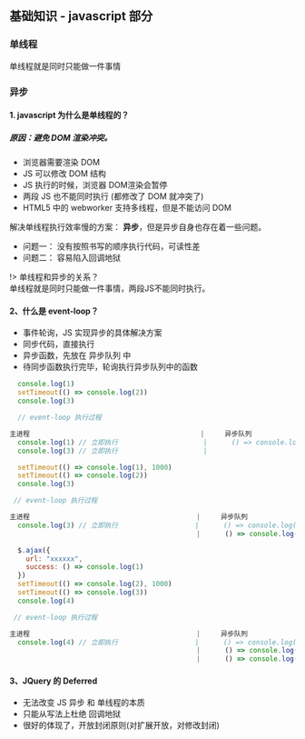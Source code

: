 ## 基础知识 - javascript 部分

### 单线程
单线程就是同时只能做一件事情 

### 异步
#### 1. javascript 为什么是单线程的？
##### 原因：避免 DOM 渲染冲突。

* 浏览器需要渲染 DOM
* JS 可以修改 DOM 结构
* JS 执行的时候，浏览器 DOM渲染会暂停
* 两段 JS 也不能同时执行 (都修改了 DOM 就冲突了)
* HTML5 中的 webworker 支持多线程，<span class="red">但是不能访问 DOM</span>

解决单线程执行效率慢的方案： **<span class="red">异步</span>**，但是异步自身也存在着一些问题。

* 问题一： 没有按照书写的顺序执行代码，可读性差
* 问题二： 容易陷入回调地狱

!> 单线程和异步的关系？   
单线程就是同时只能做一件事情，两段JS不能同时执行。


#### 2、什么是 event-loop？
* 事件轮询，JS 实现异步的具体解决方案
* 同步代码，直接执行
* 异步函数，先放在 <span class="red">异步队列</span> 中
* 待同步函数执行完毕，轮询执行异步队列中的函数

```js
  console.log(1)
  setTimeout(() => console.log(2))
  console.log(3)

  // event-loop 执行过程

主进程                                          |     异步队列
  console.log(1) // 立即执行                     |      () => console.log(2) // 立即放入
  console.log(3) // 立即执行                     |     
```
```js     
  setTimeout(() => console.log(1), 1000)
  setTimeout(() => console.log(2))
  console.log(3)

 // event-loop 执行过程

主进程                                         |     异步队列
  console.log(3) // 立即执行                   |      () => console.log(2) // 立即放入
                                              |      () => console.log(1) // 1000 ms 后放入(所以才在 1000ms 执行执行)
```
```js   
  $.ajax({
    url: "xxxxxx",
    success: () => console.log(1)
  })  
  setTimeout(() => console.log(2), 1000)
  setTimeout(() => console.log(3))
  console.log(4)

 // event-loop 执行过程

主进程                                         |     异步队列
  console.log(4) // 立即执行                   |      () => console.log(3) // 立即放入
                                              |      () => console.log(2) // 1000 ms 后放入(所以才在 1000ms 执行执行)
                                              |      () => console.log(1) // ajax 请求成功之后放入(无法判断请求时间的长短，看网络情况)
```

#### 3、JQuery 的 Deferred
* 无法改变 JS 异步 和 单线程的本质
* 只能从写法上杜绝 回调地狱
* 很好的体现了，<span class="red">开放封闭原则</span>(对扩展开放，对修改封闭)
